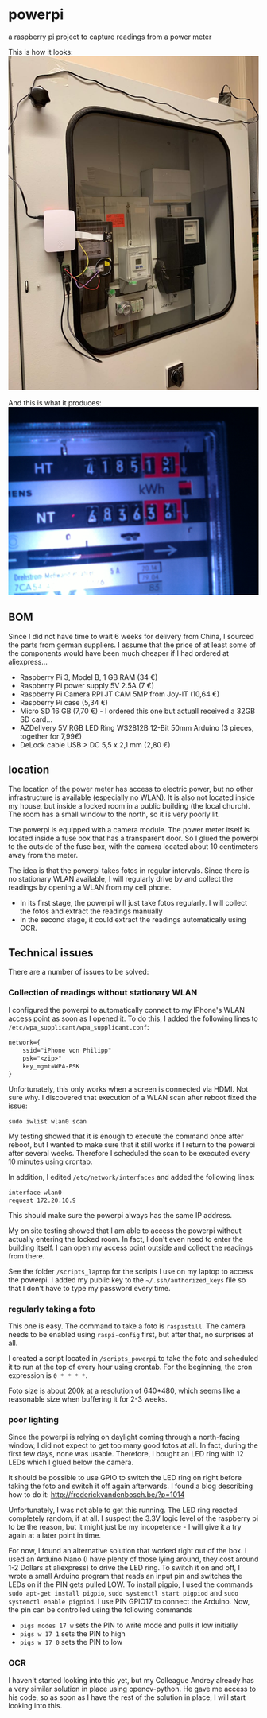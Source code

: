 # powerpi
a raspberry pi project to capture readings from a power meter

This is how it looks:
![powerpi in its natural habitat](https://github.com/philippkrauss/powerpi/blob/master/docs/powerpi.jpg?raw=true)

And this is what it produces:
![powerpi example output](https://github.com/philippkrauss/powerpi/blob/master/docs/output.jpg?raw=true)

## BOM

Since I did not have time to wait 6 weeks for delivery from China, I sourced the parts from german suppliers.
I assume that the price of at least some of the components would have been much cheaper if I had ordered at aliexpress...

* Raspberry Pi 3, Model B, 1 GB RAM (34 €)
* Raspberry Pi power supply 5V 2.5A (7 €)
* Raspberry Pi Camera RPI JT CAM 5MP from Joy-IT (10,64 €)
* Raspberry Pi case (5,34 €)
* Micro SD 16 GB (7,70 €) - I ordered this one but actuall received a 32GB SD card...
* AZDelivery 5V RGB LED Ring WS2812B 12-Bit 50mm Arduino (3 pieces, together for 7,99€)
* DeLock cable USB > DC 5,5 x 2,1 mm (2,80 €)

## location

The location of the power meter has access to electric power, but no other infrastructure is available (especially no WLAN).
It is also not located inside my house, but inside a locked room in a public building (the local church).
The room has a small window to the north, so it is very poorly lit.

The powerpi is equipped with a camera module.
The power meter itself is located inside a fuse box that has a transparent door.
So I glued the powerpi to the outside of the fuse box, with the camera located about 10 centimeters away from the meter.

The idea is that the powerpi takes fotos in regular intervals.
Since there is no stationary WLAN available, I will regularly drive by and collect the readings by opening a WLAN from my cell phone.

* In its first stage, the powerpi will just take fotos regularly. I will collect the fotos and extract the readings manually
* In the second stage, it could extract the readings automatically using OCR.

## Technical issues

There are a number of issues to be solved:

### Collection of readings without stationary WLAN

I configured the powerpi to automatically connect to my IPhone's WLAN access point as soon as I opened it.
To do this, I added the following lines to `/etc/wpa_supplicant/wpa_supplicant.conf`:
```
network={
	ssid="iPhone von Philipp"
	psk="<zip>"
	key_mgmt=WPA-PSK
}
```
Unfortunately, this only works when a screen is connected via HDMI.
Not sure why.
I discovered that execution of a WLAN scan after reboot fixed the issue:
```
sudo iwlist wlan0 scan
```
My testing showed that it is enough to execute the command once after reboot, but I wanted to make sure that it still works if I return to the powerpi after several weeks.
Therefore I scheduled the scan to be executed every 10 minutes using crontab.

In addition, I edited `/etc/network/interfaces` and added the following lines:
```
interface wlan0
request 172.20.10.9
```
This should make sure the powerpi always has the same IP address.

My on site testing showed that I am able to access the powerpi without actually entering the locked room.
In fact, I don't even need to enter the building itself.
I can open my access point outside and collect the readings from there.

See the folder `/scripts_laptop` for the scripts I use on my laptop to access the powerpi.
I added my public key to the `~/.ssh/authorized_keys` file so that I don't have to type my password every time.

### regularly taking a foto

This one is easy.
The command to take a foto is `raspistill`.
The camera needs to be enabled using `raspi-config` first, but after that, no surprises at all.

I created a script located in `/scripts_powerpi` to take the foto and scheduled it to run at the top of every hour using crontab.
For the beginning, the cron expression is `0 * * * *`.

Foto size is about 200k at a resolution of 640*480, which seems like a reasonable size when buffering it for 2-3 weeks.

### poor lighting

Since the powerpi is relying on daylight coming through a north-facing window, I did not expect to get too many good fotos at all.
In fact, during the first few days, none was usable.
Therefore, I bought an LED ring with 12 LEDs which I glued below the camera.

It should be possible to use GPIO to switch the LED ring on right before taking the foto and switch it off again afterwards.
I found a blog describing how to do it: http://frederickvandenbosch.be/?p=1014

Unfortunately, I was not able to get this running.
The LED ring reacted completely random, if at all.
I suspect the 3.3V logic level of the raspberry pi to be the reason, but it might just be my incopetence - I will give it a try again at a later point in time.

For now, I found an alternative solution that worked right out of the box.
I used an Arduino Nano (I have plenty of those lying around, they cost around 1-2 Dollars at aliexpress) to drive the LED ring.
To switch it on and off, I wrote a small Arduino program that reads an input pin and switches the LEDs on if the PIN gets pulled LOW.
To install pigpio, I used the commands `sudo apt-get install pigpio`, `sudo systemctl start pigpiod` and `sudo systemctl enable pigpiod`.
I use PIN GPIO17 to connect the Arduino.
Now, the pin can be controlled using the following commands

* `pigs modes 17 w` sets the PIN to write mode and pulls it low initially
* `pigs w 17 1` sets the PIN to high
* `pigs w 17 0` sets the PIN to low

### OCR

I haven't started looking into this yet, but my Colleague Andrey already has a very similar solution in place using opencv-python.
He gave me access to his code, so as soon as I have the rest of the solution in place, I will start looking into this.
